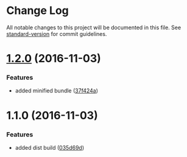 # Change Log

All notable changes to this project will be documented in this file. See [standard-version](https://github.com/conventional-changelog/standard-version) for commit guidelines.

<a name="1.2.0"></a>
# [1.2.0](https://github.com/mu-lib/mu-track/compare/v1.1.0...v1.2.0) (2016-11-03)


### Features

* added minified bundle ([37f424a](https://github.com/mu-lib/mu-track/commit/37f424a))



<a name="1.1.0"></a>
# 1.1.0 (2016-11-03)


### Features

* added dist build ([035d69d](https://github.com/mu-lib/mu-track/commit/035d69d))
